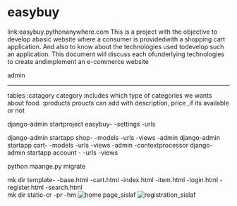 # easybuy
link:easybuy.pythonanywhere.com
 This is a project with the objective to develop abasic website where a consumer is providedwith a shopping cart application. 
 And also to know about the technologies used todevelop such an application. This document will discuss each ofunderlying technologies to create andimplement an e-commerce website

  admin
*********
tables
:catagory
category includes which type of categories we wants about food.
:products
proucts can add with description, price ,if its available or not
      
django-admin startproject easybuy-
                                 -settings
                                 -urls
                          
django-admin startapp shop-
                          -models
                          -urls
                          -views
                          -admin
django-admin startapp cart-
                          -models
                          -urls
                          -views
                          -admin
                          -contextprocessor
django-admin startapp  account -
                               -urls
                               -views
                              
                               
python maange.py migrate

mk dir template-
               -base.html
               -cart.html
               -index.html
               -item.html
               -login.html
               -register.html
               -search.html      
mk dir static-cr
             -pr
             -hm
![home page_sislaf](https://user-images.githubusercontent.com/119956082/207924869-518badfc-c5d6-4a13-9a56-8838b8597f4d.png)
![registration_sislaf](https://user-images.githubusercontent.com/119956082/207925420-6a61d704-bf97-4c9e-a7eb-f97edbcb2ad1.png)

